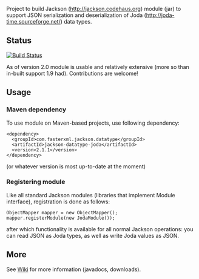 Project to build Jackson (http://jackson.codehaus.org) module (jar)
to support JSON serialization and deserialization of
Joda (http://joda-time.sourceforge.net/) data types.

## Status

[![Build Status](https://fasterxml.ci.cloudbees.com/job/jackson-datatype-joda-master/badge/icon)](https://fasterxml.ci.cloudbees.com/job/jackson-datatype-joda-master/)

As of version 2.0 module is usable and relatively extensive (more so than in-built support 1.9 had). Contributions are welcome!

## Usage

### Maven dependency

To use module on Maven-based projects, use following dependency:

    <dependency>
      <groupId>com.fasterxml.jackson.datatype</groupId>
      <artifactId>jackson-datatype-joda</artifactId>
      <version>2.1.1</version>
    </dependency>    

(or whatever version is most up-to-date at the moment)

### Registering module


Like all standard Jackson modules (libraries that implement Module interface), registration is done as follows:

    ObjectMapper mapper = new ObjectMapper();
    mapper.registerModule(new JodaModule());

after which functionality is available for all normal Jackson operations:
you can read JSON as Joda types, as well as write Joda values as JSON.

## More

See [Wiki](jackson-datatype-joda/wiki) for more information (javadocs, downloads).
